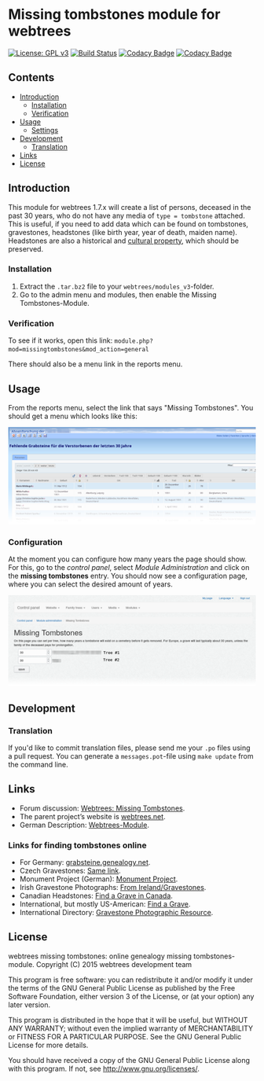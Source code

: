 # Missing tombstones module for webtrees

[![License: GPL v3](https://img.shields.io/badge/License-GPL%20v3-blue.svg)](http://www.gnu.org/licenses/gpl-3.0) [![Build Status](https://travis-ci.org/bmhm/webtrees-missingtombstones.svg?branch=wt2.0-next)](https://travis-ci.org/bmhm/webtrees-missingtombstones) [![Codacy Badge](https://api.codacy.com/project/badge/Grade/9c4d0742754545a3b7bde6d521897f9a)](https://www.codacy.com/manual/bmarwell/webtrees-missingtombstones?utm_source=github.com&amp;utm_medium=referral&amp;utm_content=bmhm/webtrees-missingtombstones&amp;utm_campaign=Badge_Grade) [![Codacy Badge](https://api.codacy.com/project/badge/Coverage/9c4d0742754545a3b7bde6d521897f9a)](https://www.codacy.com/manual/bmarwell/webtrees-missingtombstones?utm_source=github.com&utm_medium=referral&utm_content=bmhm/webtrees-missingtombstones&utm_campaign=Badge_Coverage)

## Contents

 * [Introduction](#introduction)
   * [Installation](#installation)
   * [Verification](#verification)
 * [Usage](#usage)
   * [Settings](#configuration)
 * [Development](#development)
   * [Translation](#translation)
 * [Links](#links)
 * [License](#license)

## Introduction

This module for webtrees 1.7.x  will create a list of persons, deceased in the past 30 years,
who do not have any media of `type = tombstone` attached. This is useful, if you need to add data which can be found
on tombstones, gravestones, headstones (like birth year, year of death, maiden name). Headstones are also a historical and
[cultural property](https://en.wikipedia.org/wiki/Cultural_property), which should be preserved.

### Installation

1. Extract the `.tar.bz2` file to your `webtrees/modules_v3`-folder.
2. Go to the admin menu and modules, then enable the Missing Tombstones-Module.

### Verification

To see if it works, open this link:
    `module.php?mod=missingtombstones&mod_action=general`

There should also be a menu link in the reports menu.

## Usage

From the reports menu, select the link that says "Missing Tombstones".
You should get a menu which looks like this:

![Missing Tombstones Individual List](/assets/missinglist-de.png)

### Configuration

At the moment you can configure how many years the page should show.
For this, go to the _control panel_, select _Module Administration_ and
click on the **missing tombstones** entry. You should now see a configuration
page, where you can select the desired amount of years.

![Missing Tombstones Settings Page](/assets/settings-en.png)

## Development

### Translation

If you'd like to commit translation files, please send me your `.po` files using a pull request.
You can generate a `messages.pot`-file using `make update` from the command line.

## Links

* Forum discussion: [Webtrees: Missing Tombstones](http://www.webtrees.net/index.php/en/forum/4-customising/30329-missing-tombstones-module#53294).
* The parent project’s website is [webtrees.net](http://webtrees.net).
* German Description: [Webtrees-Module](https://www.bmarwell.de/projekte/webtrees-module/).

### Links for finding tombstones online

* For Germany: [grabsteine.genealogy.net](http://grabsteine.genealogy.net).
* Czech Gravestones: [Same link](http://grabsteine.genealogy.net/cemlist.php?n=CZ).
* Monument Project (German): [Monument Project](http://www.denkmalprojekt.org/).
* Irish Gravestone Photographs: [From Ireland/Gravestones](http://www.from-ireland.net/free-gravestone-photographs/).
* Canadian Headstones: [Find a Grave in Canada](http://canadianheadstones.com/findagrave.htm).
* International, but mostly US-American: [Find a Grave](http://www.findagrave.com/).
* International Directory: [Gravestone Photographic Resource](http://www.gravestonephotos.com/).

## License

webtrees missing tombstones: online genealogy missing tombstones-module.
Copyright (C) 2015 webtrees development team

This program is free software: you can redistribute it and/or modify
it under the terms of the GNU General Public License as published by
the Free Software Foundation, either version 3 of the License, or
(at your option) any later version.

This program is distributed in the hope that it will be useful,
but WITHOUT ANY WARRANTY; without even the implied warranty of
MERCHANTABILITY or FITNESS FOR A PARTICULAR PURPOSE. See the
GNU General Public License for more details.

You should have received a copy of the GNU General Public License
 along with this program. If not, see <http://www.gnu.org/licenses/>.
